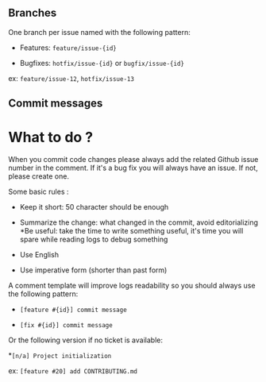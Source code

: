 ## Branches

One branch per issue named with the following pattern:

* Features: `feature/issue-{id}`

* Bugfixes: `hotfix/issue-{id}` or `bugfix/issue-{id}`

ex: `feature/issue-12`, `hotfix/issue-13`

## Commit messages

# What to do ?

When you commit code changes please always add the related Github issue number in the comment. If it's a bug fix you will always have an issue. If not, please create one.

Some basic rules :

* Keep it short: 50 character should be enough

* Summarize the change: what changed in the commit, avoid editorializing *Be useful: take the time to write something useful, it's time you will spare while reading logs to debug something

* Use English

* Use imperative form (shorter than past form)

A comment template will improve logs readability so you should always use the following pattern:

* `[feature #{id}] commit message`

* `[fix #{id}] commit message`

Or the following version if no ticket is available:

*`[n/a] Project initialization`

ex: `[feature #20] add CONTRIBUTING.md`

